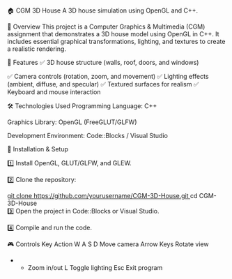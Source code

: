 🏠 CGM 3D House
A 3D house simulation using OpenGL and C++.


📌 Overview
This project is a Computer Graphics & Multimedia (CGM) assignment that demonstrates a 3D house model using OpenGL in C++. It includes essential graphical transformations, lighting, and textures to create a realistic rendering.


🎯 Features
✅ 3D house structure (walls, roof, doors, and windows)

✅ Camera controls (rotation, zoom, and movement)
✅ Lighting effects (ambient, diffuse, and specular)
✅ Textured surfaces for realism
✅ Keyboard and mouse interaction

🛠️ Technologies Used
Programming Language: C++

Graphics Library: OpenGL (FreeGLUT/GLFW)

Development Environment: Code::Blocks / Visual Studio

🔧 Installation & Setup

1️⃣ Install OpenGL, GLUT/GLFW, and GLEW.

2️⃣ Clone the repository:

[git clone https://github.com/yourusername/CGM-3D-House.git  ](https://github.com/LikhithaLakshmi/CGM-/blob/main/README.md)
cd CGM-3D-House  
3️⃣ Open the project in Code::Blocks or Visual Studio.

4️⃣ Compile and run the code.

🎮 Controls
Key	Action
W A S D	Move camera
Arrow Keys	Rotate view
+ -	Zoom in/out
L	Toggle lighting
Esc	Exit program

